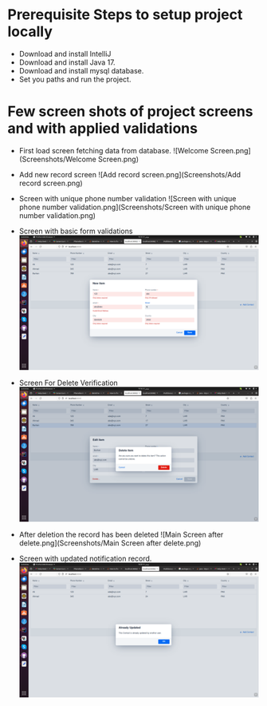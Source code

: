 # Prerequisite Steps to setup project locally

- Download and install IntelliJ
- Download and install Java 17.
- Download and install mysql database.
- Set you paths and run the project.


# Few screen shots of project screens and with applied validations
 - First load screen fetching data from database.
   ![Welcome Screen.png](Screenshots/Welcome Screen.png)


 - Add new record screen
   ![Add record screen.png](Screenshots/Add record screen.png)

 - Screen with unique phone number validation
   ![Screen with unique phone number validation.png](Screenshots/Screen with unique phone number validation.png)

 - Screen with basic form validations
   ![Screenwithformvalidation.png](Screenshots/Screenwithformvalidation.png)

 - Screen For Delete Verification
   ![ScreenWithDelete1.png](Screenshots/ScreenWithDelete1.png)

 - After deletion the record has been deleted
   ![Main Screen after delete.png](Screenshots/Main Screen after delete.png)

 - Screen with updated notification record.
   ![ScreenWithUpdatedRecordNotification.png](Screenshots/ScreenWithUpdatedRecordNotification.png)